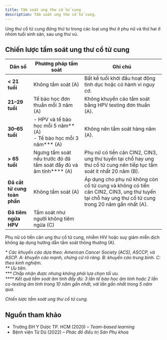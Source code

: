 ```yaml
---
title: Tầm soát ung thư cổ tử cung
description: Tầm soát ung thư cổ tử cung.
---
```


Ung thư cổ tử cung đứng thứ tư trong các loại ung thư ở phụ nữ và thứ hai ở nhóm tuổi sinh sản, sau ung thư vú.

## Chiến lược tầm soát ung thư cổ tử cung

| Dân số                       | Phương pháp tầm soát                                                  | Ghi chú                                                                                                                                          |
| ---------------------------- | --------------------------------------------------------------------- | ------------------------------------------------------------------------------------------------------------------------------------------------ |
| **< 21 tuổi**                | Không tầm soát (A)                                                    | Bất kể tuổi khởi đầu hoạt động tình dục hoặc có hành vi nguy cơ.                                                                                 |
| **21–29 tuổi**               | Tế bào học đơn thuần mỗi 3 năm (A)                                    | Không khuyến cáo tầm soát bằng HPV testing đơn thuần (A).                                                                                        |
| **30–65 tuổi**               | - HPV và tế bào học mỗi 5 năm** (A)<br>- Tế bào học mỗi 3 năm\*** (A) | Không nên tầm soát hàng năm (A).                                                                                                                 |
| **> 65 tuổi**                | Ngưng tầm soát nếu trước đó đã tầm soát đầy đủ và âm tính\*\*\*\* (A) | Phụ nữ có tiền căn CIN2, CIN3, ung thư tuyến tại chỗ hay ung thư cổ tử cung nên tiếp tục tầm soát ít nhất 20 năm (B).                            |
| **Đã cắt tử cung toàn phần** | Không tầm soát (A)                                                    | Áp dụng cho phụ nữ không còn cổ tử cung và không có tiền căn CIN2, CIN3, ung thư tuyến tại chỗ hay ung thư cổ tử cung trong 20 năm gần nhất (A). |
| **Đã tiêm ngừa HPV**         | Tầm soát như người không tiêm ngừa (C)                                |                                                                                                                                                  |

Phụ nữ có tiền căn ung thư cổ tử cung, nhiễm HIV hoặc suy giảm miễn dịch không áp dụng hướng dẫn tầm soát thông thường (A).

_\* Các khuyến cáo dựa theo: American Cancer Society (ACS), ASCCP, và ASCP. A: khuyến cáo mạnh, chứng cứ rõ ràng. B: khuyến cáo trung bình. C: theo kinh nghiệm._  
_\*\* Ưu tiên._  
_\*\*\* Chấp nhận được nhưng không phải lựa chọn tối ưu._  
_\*\*\*\* Kết quả tầm soát âm tính đầy đủ: 3 lần tế bào học âm tính hoặc 2 lần co-testing âm tính trong 10 năm gần nhất, với lần gần nhất trong 5 năm qua._

_Chiến lược tầm soát ung thư cổ tử cung._

## Nguồn tham khảo

- Trường ĐH Y Dược TP. HCM (2020) – _Team-based learning_
- Bệnh viện Từ Dũ (2022) – _Phác đồ điều trị Sản Phụ khoa_
